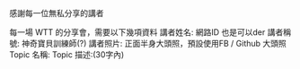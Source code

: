 感謝每一位無私分享的講者

每一場 WTT 的分享會，需要以下幾項資料
講者姓名: 網路ID 也是可以der
講者稱號: 神奇寶貝訓練師(?)
講者照片: 正面半身大頭照，預設使用FB / Github 大頭照
Topic 名稱:
Topic 描述:(30字內)
